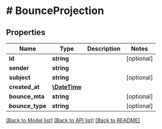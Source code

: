 # # BounceProjection

## Properties

Name | Type | Description | Notes
------------ | ------------- | ------------- | -------------
**id** | **string** |  | [optional] 
**sender** | **string** |  | 
**subject** | **string** |  | [optional] 
**created_at** | [**\DateTime**](\DateTime) |  | 
**bounce_mta** | **string** |  | [optional] 
**bounce_type** | **string** |  | [optional] 

[[Back to Model list]](../../README#documentation-for-models) [[Back to API list]](../../README#documentation-for-api-endpoints) [[Back to README]](../../README)


